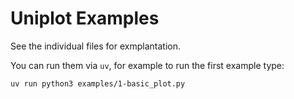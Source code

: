 # Uniplot Examples

See the individual files for exmplantation.

You can run them via `uv`, for example to run the first example type:
```shell
uv run python3 examples/1-basic_plot.py
```